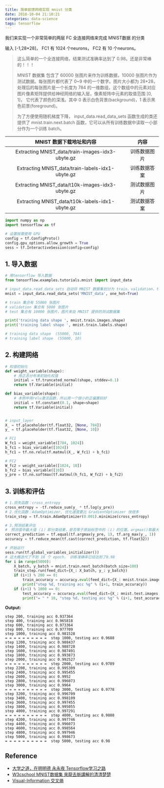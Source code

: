 ```yaml
---
title: 简单前馈网络实现 mnist 分类
date: 2018-10-04 21:10:21
categories: data-science
tags: tensorflow
---
```


我们来实现一个非常简单的两层 FC 全连接网络来完成 MNIST数据 的分类

<!-- more --> 

输入 [-1,28*28]， FC1 有 1024 个neurons， FC2 有 10 个neurons。

> 这么简单的一个全连接网络，结果测试准确率达到了 0.98。还是非常棒的！！！
>
> MNIST 数据集 包含了 60000 张图片来作为训练数据，10000 张图片作为测试数据。每张图片都代表了 0~9 中的一个数字。图片大小都为 28\*28，处理后的每张图片是一个长度为 784 的一维数组，这个数组中的元素对应图片像素矩阵提供给神经网络的输入层，像素矩阵中元素的取值范围 [0, 1]， 它代表了颜色的深浅。其中 0 表示白色背景(background)，1 表示黑色前景(foreground)。
> 
> 为了方便使用随机梯度下降， input_data.read_data_sets 函数生成的类还提供了 mnist.train.next.batch 函数，它可以从所有训练数据中读取一小部分作为一个训练 batch。

MNIST 数据下载地址和内容 | 内容
:-------:|:-------:
Extracting MNIST_data/train-images-idx3-ubyte.gz | 训练数据图片
Extracting MNIST_data/train-labels-idx1-ubyte.gz | 训练数据答案
Extracting MNIST_data/t10k-images-idx3-ubyte.gz | 测试数据图片
Extracting MNIST_data/t10k-labels-idx1-ubyte.gz | 测试数据答案

```python
import numpy as np
import tensorflow as tf

# 设置按需使用 GPU
config = tf.ConfigProto()
config.gpu_options.allow_growth = True
sess = tf.InteractiveSession(config=config)
```

## 1. 导入数据

```python
# 用tensorflow 导入数据
from tensorflow.examples.tutorials.mnist import input_data

# input_data.read_data_sets 自动将 MNIST 数据集划分为 train、validation、test 三个数据集
mnist = input_data.read_data_sets('MNIST_data', one_hot=True)

# train 集合有 55000 张图片
# validation 集合有 5000 张图片
# test 集合有 10000 张图片，图片来自 MNIST 提供的测试数据集
```

```python
print('training data shape ', mnist.train.images.shape)
print('training label shape ', mnist.train.labels.shape)

# training data shape  (55000, 784)
# training label shape  (55000, 10)
```

## 2. 构建网络

```python
# 权值初始化
def weight_variable(shape):
    # 用正态分布来初始化权值
    initial = tf.truncated_normal(shape, stddev=0.1)
    return tf.Variable(initial)

def bias_variable(shape):
    # 本例中用relu激活函数，所以用一个很小的正偏置较好
    initial = tf.constant(0.1, shape=shape)
    return tf.Variable(initial)


# input_layer
X_ = tf.placeholder(tf.float32, [None, 784])
y_ = tf.placeholder(tf.float32, [None, 10])

# FC1
W_fc1 = weight_variable([784, 1024])
b_fc1 = bias_variable([1024])
h_fc1 = tf.nn.relu(tf.matmul(X_, W_fc1) + b_fc1)

# FC2
W_fc2 = weight_variable([1024, 10])
b_fc2 = bias_variable([10])
y_pre = tf.nn.softmax(tf.matmul(h_fc1, W_fc2) + b_fc2)
```

## 3. 训练和评估

```python
# 1.损失函数：cross_entropy
cross_entropy = -tf.reduce_sum(y_ * tf.log(y_pre))
# 2.优化函数：AdamOptimizer, 优化速度要比 GradientOptimizer 快很多
train_step = tf.train.AdamOptimizer(0.001).minimize(cross_entropy)

# 3.预测结果评估
#　预测值中最大值（１）即分类结果，是否等于原始标签中的（１）的位置。argmax()取最大值所在的下标
correct_prediction = tf.equal(tf.argmax(y_pre, 1), tf.arg_max(y_, 1))  
accuracy = tf.reduce_mean(tf.cast(correct_prediction, tf.float32))

# 开始运行
sess.run(tf.global_variables_initializer())
# 这大概迭代了不到 10 个 epoch， 训练准确率已经达到了0.98
for i in range(5000):
    X_batch, y_batch = mnist.train.next_batch(batch_size=100)
    train_step.run(feed_dict={X_: X_batch, y_: y_batch})
    if (i+1) % 200 == 0:
        train_accuracy = accuracy.eval(feed_dict={X_: mnist.train.images, y_: mnist.train.labels})
        print("step %d, training acc %g" % (i+1, train_accuracy))
    if (i+1) % 1000 == 0:
        test_accuracy = accuracy.eval(feed_dict={X_: mnist.test.images, y_: mnist.test.labels})
        print("= " * 10, "step %d, testing acc %g" % (i+1, test_accuracy))
```

**Output:**

```
step 200, training acc 0.937364
step 400, training acc 0.965818
step 600, training acc 0.973364
step 800, training acc 0.977709
step 1000, training acc 0.981528
= = = = = = = = = =  step 1000, testing acc 0.9688
step 1200, training acc 0.988437
step 1400, training acc 0.988728
step 1600, training acc 0.987491
step 1800, training acc 0.993873
step 2000, training acc 0.992527
= = = = = = = = = =  step 2000, testing acc 0.9789
step 2200, training acc 0.995309
step 2400, training acc 0.995455
step 2600, training acc 0.9952
step 2800, training acc 0.996073
step 3000, training acc 0.9964
= = = = = = = = = =  step 3000, testing acc 0.9778
step 3200, training acc 0.996709
step 3400, training acc 0.998109
step 3600, training acc 0.997455
step 3800, training acc 0.995055
step 4000, training acc 0.997291
= = = = = = = = = =  step 4000, testing acc 0.9808
step 4200, training acc 0.997746
step 4400, training acc 0.996073
step 4600, training acc 0.998564
step 4800, training acc 0.997946
step 5000, training acc 0.998673
= = = = = = = = = =  step 5000, testing acc 0.98
```

## Reference

- [大学之道，在明明德 永永夜 Tensorflow学习之路][1]
- [W3cschool MNIST数据集 來龍去脈講解的清清楚楚][2]
- [Visual-Information 交叉熵][3]

[1]: https://blog.csdn.net/jerr__y/article/category/6747409
[2]: https://www.w3cschool.cn/tensorflow_python/tensorflow_python-c1ov28so.html
[3]: http://colah.github.io/posts/2015-09-Visual-Information/
[4]: http://colah.github.io/

